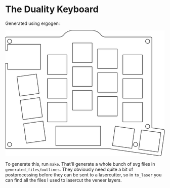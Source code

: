 # The Duality Keyboard

Generated using ergogen:

![Switch plate looks like this](https://raw.githubusercontent.com/halfdane/duality_keyboard/main/duality.svg)

To generate this, run `make`. That'll generate a whole bunch of svg files in `generated_files/outlines`. 
They obviously need quite a bit of postprocessing before they can be sent to a lasercutter, so in `to_laser` you can find all the files I used to lasercut the veneer layers.

